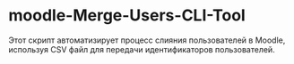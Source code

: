 # moodle-Merge-Users-CLI-Tool
Этот скрипт автоматизирует процесс слияния пользователей в Moodle, используя CSV файл для передачи идентификаторов пользователей.
